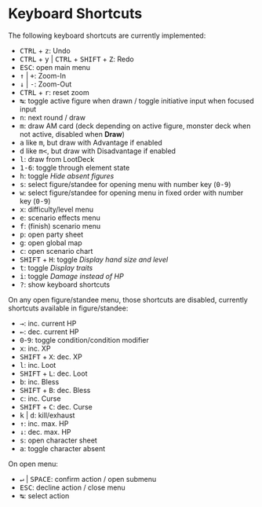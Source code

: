 # Keyboard Shortcuts

The following keyboard shortcuts are currently implemented:

- <kbd>CTRL</kbd> + <kbd>z</kbd>: Undo
- <kbd>CTRL</kbd> + <kbd>y</kbd> | <kbd>CTRL</kbd> + <kbd>SHIFT</kbd> + <kbd>Z</kbd>: Redo
- <kbd>ESC</kbd>: open main menu
- <kbd>↑</kbd> | <kbd>+</kbd>: Zoom-In
- <kbd>↓</kbd> | <kbd>-</kbd>: Zoom-Out
- <kbd>CTRL</kbd> + <kbd>r</kbd>: reset zoom
- <kbd>↹</kbd>: toggle active figure when drawn / toggle initiative input when focused input
- <kbd>n</kbd>: next round / draw
- <kbd>m</kbd>: draw AM card (deck depending on active figure, monster deck when not active, disabled when **Draw**)
- <kbd>a</kbd> like <kbd>m</kbd>, but draw with Advantage if enabled
- <kbd>d</kbd> like <kbd>m<</kbd>, but draw with Disadvantage if enabled
- <kbd>l</kbd>: draw from LootDeck
- <kbd>1-6</kbd>: toggle through element state
- <kbd>h</kbd>: toggle *Hide absent figures*
- <kbd>s</kbd>: select figure/standee for opening menu with number key (<kbd>0-9</kbd>)
- <kbd>w</kbd>: select figure/standee for opening menu in fixed order with number key (<kbd>0-9</kbd>)
- <kbd>x</kbd>: difficulty/level menu
- <kbd>e</kbd>: scenario effects menu
- <kbd>f</kbd>: (finish) scenario menu
- <kbd>p</kbd>: open party sheet
- <kbd>g</kbd>: open global map
- <kbd>c</kbd>: open scenario chart
- <kbd>SHIFT</kbd> + <kbd>H</kbd>: toggle *Display hand size and level*
- <kbd>t</kbd>: toggle *Display traits*
- <kbd>i</kbd>: toggle *Damage instead of HP*
- <kbd>?</kbd>: show keyboard shortcuts

On any open figure/standee menu, those shortcuts are disabled, currently shortcuts available in figure/standee:
- <kbd>→</kbd>: inc. current HP
- <kbd>←</kbd>: dec. current HP
- <kbd>0</kbd>-<kbd>9</kbd>: toggle condition/condition modifier
- <kbd>x</kbd>: inc. XP
- <kbd>SHIFT</kbd> + <kbd>X</kbd>: dec. XP
- <kbd>l</kbd>: inc. Loot
- <kbd>SHIFT</kbd> + <kbd>L</kbd>: dec. Loot
- <kbd>b</kbd>: inc. Bless
- <kbd>SHIFT</kbd> + <kbd>B</kbd>: dec. Bless
- <kbd>c</kbd>: inc. Curse
- <kbd>SHIFT</kbd> + <kbd>C</kbd>: dec. Curse
- <kbd>k</kbd> | <kbd>d</kbd>: kill/exhaust
- <kbd>↑</kbd>: inc. max. HP
- <kbd>↓</kbd>: dec. max. HP
- <kbd>s</kbd>: open character sheet
- <kbd>a</kbd>: toggle character absent

On open menu:
- <kbd>↵</kbd> | <kbd>SPACE</kbd>: confirm action / open submenu
- <kbd>ESC</kbd>: decline action / close menu
- <kbd>↹</kbd>: select action